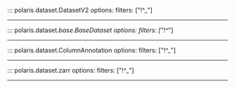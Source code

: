 ::: polaris.dataset.DatasetV2
    options:
        filters: ["!^_"]

--- 

::: polaris.dataset._base.BaseDataset
    options:
        filters: ["!^_"]

---

::: polaris.dataset.ColumnAnnotation
    options:
        filters: ["!^_"]

---

::: polaris.dataset.zarr
    options:
        filters: ["!^_"]

--- 
